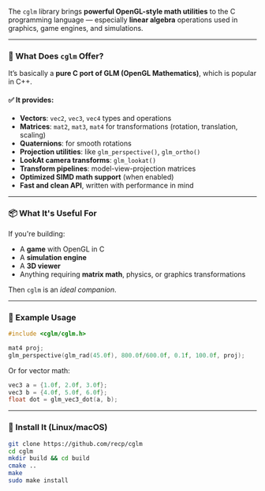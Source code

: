 The `cglm` library brings **powerful OpenGL-style math utilities** to the C programming language — especially **linear algebra** operations used in graphics, game engines, and simulations.

---

### 🧠 What Does `cglm` Offer?

It’s basically a **pure C port of GLM (OpenGL Mathematics)**, which is popular in C++.

#### ✅ It provides:

* **Vectors**: `vec2`, `vec3`, `vec4` types and operations
* **Matrices**: `mat2`, `mat3`, `mat4` for transformations (rotation, translation, scaling)
* **Quaternions**: for smooth rotations
* **Projection utilities**: like `glm_perspective()`, `glm_ortho()`
* **LookAt camera transforms**: `glm_lookat()`
* **Transform pipelines**: model-view-projection matrices
* **Optimized SIMD math support** (when enabled)
* **Fast and clean API**, written with performance in mind

---

### 📦 What It's Useful For

If you're building:

* A **game** with OpenGL in C
* A **simulation engine**
* A **3D viewer**
* Anything requiring **matrix math**, physics, or graphics transformations

Then `cglm` is an *ideal companion*.

---

### 📌 Example Usage

```c
#include <cglm/cglm.h>

mat4 proj;
glm_perspective(glm_rad(45.0f), 800.0f/600.0f, 0.1f, 100.0f, proj);
```

Or for vector math:

```c
vec3 a = {1.0f, 2.0f, 3.0f};
vec3 b = {4.0f, 5.0f, 6.0f};
float dot = glm_vec3_dot(a, b);
```

---

### 🔧 Install It (Linux/macOS)

```bash
git clone https://github.com/recp/cglm
cd cglm
mkdir build && cd build
cmake ..
make
sudo make install
```
